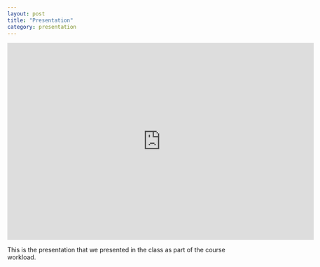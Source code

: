 ```yaml
---
layout: post
title: "Presentation"
category: presentation
---
```


<iframe src="https://docs.google.com/presentation/d/e/2PACX-1vQzxL3nXsBtu9lEYCQhV8ndgUTeJ4SAW4Trq5PMkBr3AAbSeQo8CDdgaZOaScMBtKt871b4l6V4CiRg/embed?start=false&loop=false&delayms=3000" frameborder="0" width="700" height="450" allowfullscreen="true" mozallowfullscreen="true" webkitallowfullscreen="true"></iframe>

This is the presentation that we presented in the class as part of the course workload.
